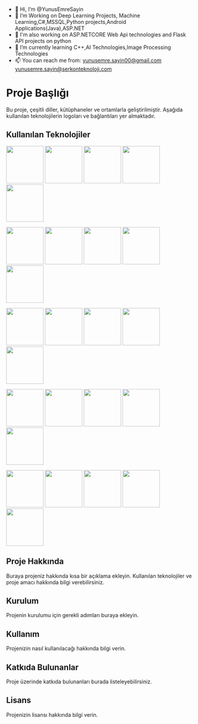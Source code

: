- 👋 Hi, I’m @YunusEmreSayin
- 👀 I’m Working on Deep Learning Projects, Machine Learning,C#,MSSQL,Python projects,Android Applications(Java),ASP.NET
- 👀 I'm also working on ASP.NETCORE Web Api technologies and Flask API projects on python
- 🌱 I’m currently learning C++,AI Technologies,Image Processing Technologies
- 📫 You can reach me from: yunusemre.sayin00@gmail.com yunusemre.sayin@serkonteknoloji.com
<!---
YunusEmreSayin/YunusEmreSayin is a ✨ special ✨ repository because its `README.md` (this file) appears on your GitHub profile.
You can click the Preview link to take a look at your changes.
--->
# Proje Başlığı

Bu proje, çeşitli diller, kütüphaneler ve ortamlarla geliştirilmiştir. Aşağıda kullanılan teknolojilerin logoları ve bağlantıları yer almaktadır.

## Kullanılan Teknolojiler

<p float="left">
    <img src="https://www.python.org/community/logos/python-logo-master-v3-TM.png" width="100" height="100"/>
    <img src="https://pytorch.org/assets/images/pytorch-logo.png" width="100" height="100"/>
    <img src="https://www.tensorflow.org/images/tf_logo_social.png" width="100" height="100"/>
    <img src="https://flask.palletsprojects.com/en/2.0.x/_static/flask-icon.png" width="100" height="100"/>
    <img src="https://upload.wikimedia.org/wikipedia/en/3/30/Java_logo_and_wordmark.svg" width="100" height="100"/>
</p>

<p float="left">
    <img src="https://upload.wikimedia.org/wikipedia/commons/4/4c/Csharp_Logo.png" width="100" height="100"/>
    <img src="https://upload.wikimedia.org/wikipedia/commons/6/6c/JavaScript-logo.png" width="100" height="100"/>
    <img src="https://upload.wikimedia.org/wikipedia/commons/b/b2/HTML5_logo_and_wordmark.svg" width="100" height="100"/>
    <img src="https://upload.wikimedia.org/wikipedia/commons/d/d5/CSS3_logo.svg" width="100" height="100"/>
    <img src="https://getbootstrap.com/docs/5.1/assets/img/bootstrap-icons.svg" width="100" height="100"/>
</p>

<p float="left">
    <img src="https://www.docker.com/wp-content/uploads/2022/03/horizontal-logo-monochromatic-white.svg" width="100" height="100"/>
    <img src="https://opencv.org/assets/images/opencv_logo_w.png" width="100" height="100"/>
    <img src="https://pandas.pydata.org/pandas-docs/stable/_static/pandas.svg" width="100" height="100"/>
    <img src="https://numpy.org/images/logos/numpylogo.svg" width="100" height="100"/>
    <img src="https://keras.io/img/logo.png" width="100" height="100"/>
</p>

<p float="left">
    <img src="https://matplotlib.org/stable/_static/logo2.svg" width="100" height="100"/>
    <img src="https://www.postman.com/assets/common/postman-logo-v2.svg" width="100" height="100"/>
    <img src="https://www.kaggle.com/static/images/kaggle-logo.svg" width="100" height="100"/>
    <img src="https://wandb.ai/img/wandb-logo-black.png" width="100" height="100"/>
    <img src="https://huggingface.co/front/assets/huggingface_logo.svg" width="100" height="100"/>
</p>

<p float="left">
    <img src="https://upload.wikimedia.org/wikipedia/commons/1/1c/OpenVINO_Logo.svg" width="100" height="100"/>
    <img src="https://mxnet.apache.org/images/mxnet_logo.png" width="100" height="100"/>
    <img src="https://www.mysql.com/common/logos/logo-mysql-170x115.png" width="100" height="100"/>
    <img src="https://www.sqlite.org/logo348x130.gif" width="100" height="100"/>
    <img src="https://upload.wikimedia.org/wikipedia/commons/e/e2/Microsoft_SQL_Server_Logo.png" width="100" height="100"/>
</p>

## Proje Hakkında

Buraya projeniz hakkında kısa bir açıklama ekleyin. Kullanılan teknolojiler ve proje amacı hakkında bilgi verebilirsiniz.

## Kurulum

Projenin kurulumu için gerekli adımları buraya ekleyin.

## Kullanım

Projenizin nasıl kullanılacağı hakkında bilgi verin.

## Katkıda Bulunanlar

Proje üzerinde katkıda bulunanları burada listeleyebilirsiniz.

## Lisans

Projenizin lisansı hakkında bilgi verin.



